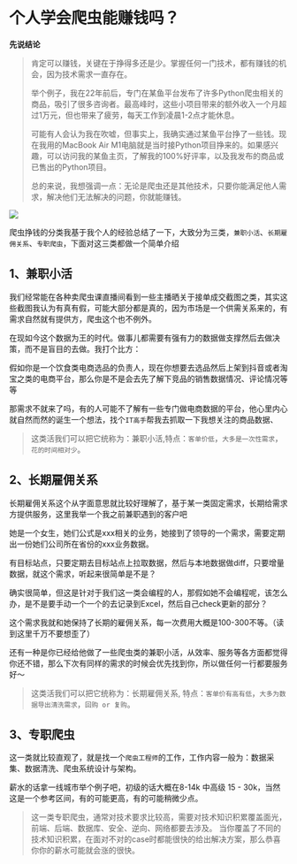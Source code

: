 # 个人学会爬虫能赚钱吗？

**先说结论**
>肯定可以赚钱，关键在于挣得多还是少。掌握任何一门技术，都有赚钱的机会，因为技术需求一直存在。
>
>举个例子，我在22年前后，专门在某鱼平台发布了许多Python爬虫相关的商品，吸引了很多咨询者。最高峰时，这些小项目带来的额外收入一个月超过1万元，但也带来了疲劳，每天工作到凌晨1-2点才能休息。
>
>可能有人会认为我在吹嘘，但事实上，我确实通过某鱼平台挣了一些钱。现在我用的MacBook Air M1电脑就是当时接Python项目挣来的。如果感兴趣，可以访问我的某鱼主页，了解我的100%好评率，以及我发布的商品或已售出的Python项目。
>
>总的来说，我想强调一点：无论是爬虫还是其他技术，只要你能满足他人需求，解决他们无法解决的问题，你就能赚钱。

![](../static/images/100000001.png)

爬虫挣钱的分类我基于我个人的经验总结了一下，大致分为三类，`兼职小活`、`长期雇佣关系`、`专职爬虫`，下面对这三类都做一个简单介绍

## 1、兼职小活
我们经常能在各种卖爬虫课直播间看到一些主播晒关于接单成交截图之类，其实这些截图我认为有真有假，可能大部分都是真的，因为市场是一个供需关系来的，有需求自然就有提供方，爬虫这个也不例外。

在现如今这个数据为王的时代。做事儿都需要有强有力的数据做支撑然后去做决策，而不是盲目的去做。我打个比方：

假如你是一个饮食类电商选品的负责人，现在你想要去选品然后上架到抖音或者淘宝之类的电商平台，那么你是不是会去先了解下竞品的销售数据情况、评论情况等等

那需求不就来了吗，有的人可能不了解有一些专门做电商数据的平台，他心里内心就自然而然的诞生一个想法，找个`IT高手`帮我去抓取一下我想关注的商品数据、

> 这类活我们可以把它统称为：兼职小活,特点：`客单价低`，`大多是一次性需求`，`花的时间相对少`。

## 2、长期雇佣关系
长期雇佣关系这个从字面意思就比较好理解了，基于某一类固定需求，长期给需求方提供服务，这里我举一个我之前兼职遇到的客户吧

她是一个女生，她们公式是xxx相关的业务，她接到了领导的一个需求，需要定期出一份她们公司所在省份的xxx业务数据。

有目标站点，只要定期去目标站点上拉取数据，然后与本地数据做diff，只要增量数据，就这个需求，听起来很简单是不是？

确实很简单，但这是针对于我们这一类会编程的人，那假如她不会编程呢，该怎么办，是不是要手动一个一个的去记录到Excel，然后自己check更新的部分？

这个需求我就和她保持了长期的雇佣关系，每一次费用大概是100-300不等。（读到这里千万不要想歪了）

还有一种是你已经给他做了一些爬虫类的兼职小活，从效率、服务等各方面都觉得你还不错，那么下次有同样的需求的时候会优先找到你，所以做任何一行都要服务好～

> 这类活我们可以把它统称为：长期雇佣关系, 特点：`客单价有高有低`，`大多为数据导出清洗需求`，`回购 or 复购`。

## 3、专职爬虫
这一类就比较直观了，就是找一个`爬虫工程师`的工作，工作内容一般为：数据采集、数据清洗、爬虫系统设计与架构。

薪水的话拿一线城市举个例子吧，初级的话大概在8-14k 中高级 15 - 30k，当然这是一个参考区间，有的可能更高，有的可能稍微少点。

> 这一类专职爬虫，通常对技术要求比较高，需要对技术知识积累覆盖面光，前端、后端、数据库、安全、逆向、网络都要去涉及。
> 当你覆盖了不同的技术知识积累，在面对不对的case时都能很快的给出解决方案，那么恭喜你你的薪水可能就会涨的很快。
